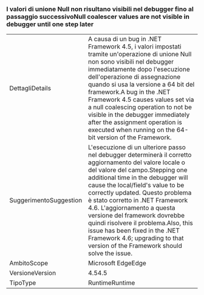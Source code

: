 ### <a name="null-coalescer-values-are-not-visible-in-debugger-until-one-step-later"></a><span data-ttu-id="41410-101">I valori di unione Null non risultano visibili nel debugger fino al passaggio successivo</span><span class="sxs-lookup"><span data-stu-id="41410-101">Null coalescer values are not visible in debugger until one step later</span></span>

|   |   |
|---|---|
|<span data-ttu-id="41410-102">Dettagli</span><span class="sxs-lookup"><span data-stu-id="41410-102">Details</span></span>|<span data-ttu-id="41410-103">A causa di un bug in .NET Framework 4.5, i valori impostati tramite un'operazione di unione Null non sono visibili nel debugger immediatamente dopo l'esecuzione dell'operazione di assegnazione quando si usa la versione a 64 bit del framework.</span><span class="sxs-lookup"><span data-stu-id="41410-103">A bug in the .NET Framework 4.5 causes values set via a null coalescing operation to not be visible in the debugger immediately after the assignment operation is executed when running on the 64-bit version of the Framework.</span></span>|
|<span data-ttu-id="41410-104">Suggerimento</span><span class="sxs-lookup"><span data-stu-id="41410-104">Suggestion</span></span>|<span data-ttu-id="41410-105">L'esecuzione di un ulteriore passo nel debugger determinerà il corretto aggiornamento del valore locale o del valore del campo.</span><span class="sxs-lookup"><span data-stu-id="41410-105">Stepping one additional time in the debugger will cause the local/field's value to be correctly updated.</span></span> <span data-ttu-id="41410-106">Questo problema è stato corretto in .NET Framework 4.6. L'aggiornamento a questa versione del framework dovrebbe quindi risolvere il problema.</span><span class="sxs-lookup"><span data-stu-id="41410-106">Also, this issue has been fixed in the .NET Framework 4.6; upgrading to that version of the Framework should solve the issue.</span></span>|
|<span data-ttu-id="41410-107">Ambito</span><span class="sxs-lookup"><span data-stu-id="41410-107">Scope</span></span>|<span data-ttu-id="41410-108">Microsoft Edge</span><span class="sxs-lookup"><span data-stu-id="41410-108">Edge</span></span>|
|<span data-ttu-id="41410-109">Versione</span><span class="sxs-lookup"><span data-stu-id="41410-109">Version</span></span>|<span data-ttu-id="41410-110">4.5</span><span class="sxs-lookup"><span data-stu-id="41410-110">4.5</span></span>|
|<span data-ttu-id="41410-111">Tipo</span><span class="sxs-lookup"><span data-stu-id="41410-111">Type</span></span>|<span data-ttu-id="41410-112">Runtime</span><span class="sxs-lookup"><span data-stu-id="41410-112">Runtime</span></span>|

